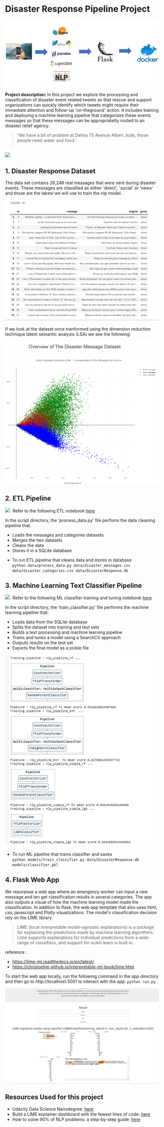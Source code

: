 # Disaster Response Pipeline Project


<kbd> <img src="https://github.com/ChristopherCochet/Disaster-Message-NLP-Pipeline/blob/master/images/project-overview.PNG"/> </kbd>


**Project description:** In this project we explore the processing and classification of disaster event related tweets so that rescue and support organizations can quickly identify which tweets might require their immediate attention and follow-up 'on-theground' action.  It includes training and deploying a machine learning pipeline that categorizes these events messages so that these messages can be appropriatelty routed to an disaster relief agency.<br>

> 'We have a lot of problem at Delma 75 Avenue Albert Jode, those people need water and food.' <br><br>


<kbd> <img src="https://github.com/ChristopherCochet/Disaster-Message-NLP-Pipeline/blob/master/images/App-demo.gif"/> </kbd>


## 1. Disaster Response Dataset

 The data set contains 26,248 real messages that were sent during disaster events. These messages are classified as either 'direct', 'social' or 'news' and those are the labesl we will use to train the nlp model.

<kbd> <img src="https://github.com/ChristopherCochet/Disaster-Message-NLP-Pipeline/blob/master/images/dataset-1.PNG"/> </kbd>

 If we look at the dataset once tranformed using the dimension reduction technique latent semantic analysis (LSA) we see the following: 

<kbd> <img src="https://github.com/ChristopherCochet/Disaster-Message-NLP-Pipeline/blob/master/images/dataset-lsa.PNG"/> </kbd>

## 2. ETL Pipeline

<kbd> <img src="https://christophercochet.github.io/Market-Basket-Analysis/images/jupyter.png"/> </kbd>
Refer to the following ETL notebook [here](https://github.com/ChristopherCochet/Disaster-Message-NLP-Pipeline/blob/master/notebooks/ETL%20Pipeline%20Preparation.ipynb)

In the script directory, the 'process_data.py' file perfoms the data cleaning pipeline that:

* Loads the messages and categories datasets
* Merges the two datasets
* Cleans the data
* Stores it in a SQLite database

- To run ETL pipeline that cleans data and stores in database <br>
    ```python data/process_data.py data/disaster_messages.csv data/disaster_categories.csv data/DisasterResponse.db```

## 3. Machine Learning Text Classifier Pipeline

<kbd> <img src="https://christophercochet.github.io/Market-Basket-Analysis/images/jupyter.png"/> </kbd>
Refer to the following ML classifier training and tuning notebook [here](http://localhost:8888/notebooks/Disaster-Recovery-Message_Classification/notebooks/ML%20Pipeline%20Preparation.ipynb)

In the script directory, the 'train_classifier.py' file performs the machine learning pipeline that:

* Loads data from the SQLite database
* Splits the dataset into training and test sets
* Builds a text processing and machine learning pipeline
* Trains and tunes a model using a SearchCV approach
* Outputs results on the test set
* Exports the final model as a pickle file

<kbd> <img src="https://github.com/ChristopherCochet/Disaster-Message-NLP-Pipeline/blob/master/images/model-pipelines.PNG"/> </kbd>

- To run ML pipeline that trains classifier and saves <br>
    ```python models/train_classifier.py data/DisasterResponse.db models/classifier.pkl```

## 4. Flask Web App
We repurpose a web app where an emergency worker can input a new message and ten get classification results in several categories. The app also outputs a visual of how the machine learning model made the classification. 
In addition to flask, the web app template that also uses html, css, javascript and Plotly visualizations. The model's classification decision rely on the LIME library.

> LIME (local interpretable model-agnostic explanations) is a package for explaining the predictions made by machine learning algorithms. 
> Lime supports explanations for individual predictions from a wide range of classifiers, and support for scikit-learn is built in.

reference :
* https://lime-ml.readthedocs.io/en/latest/ <br>
* https://christophm.github.io/interpretable-ml-book/lime.html <br>

To start the web app locally, run the following command in the app directory and then go to http://localhost:3001 to interact with the app:
    ```python run.py```

<kbd> <img src="https://github.com/ChristopherCochet/Disaster-Message-NLP-Pipeline/blob/master/images/classification-result.PNG"/> </kbd>


## Resources Used for this project
* Udacity Data Science Nanodegree: [here](https://www.udacity.com/course/data-scientist-nanodegree--nd025) <br>
* Build a LIME explainer dashboard with the fewest lines of code: [here](https://towardsdatascience.com/build-a-lime-explainer-dashboard-with-the-fewest-lines-of-code-bfe12e4592d4) <br>
* How to solve 90% of NLP problems: a step-by-step guide: [here](https://blog.insightdatascience.com/how-to-solve-90-of-nlp-problems-a-step-by-step-guide-fda605278e4e) <br>






